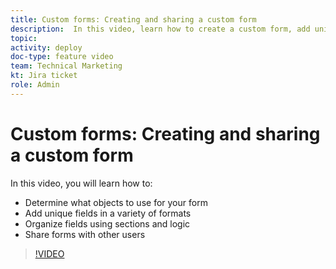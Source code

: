 ```yaml
---
title: Custom forms: Creating and sharing a custom form
description:  In this video, learn how to create a custom form, add unique fields to the form, organize fields using sections and logic, and share forms with Adobe Workfront users.
topic:
activity: deploy
doc-type: feature video
team: Technical Marketing
kt: Jira ticket
role: Admin
---
```

# Custom forms: Creating and sharing a custom form

In this video, you will learn how to:

* Determine what objects to use for your form
* Add unique fields in a variety of formats
* Organize fields using sections and logic
* Share forms with other users

>[!VIDEO](https://video.tv.adobe.com/v/335172/?quality=12)
